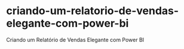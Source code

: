 # criando-um-relatorio-de-vendas-elegante-com-power-bi
Criando um Relatório de Vendas Elegante com Power BI
